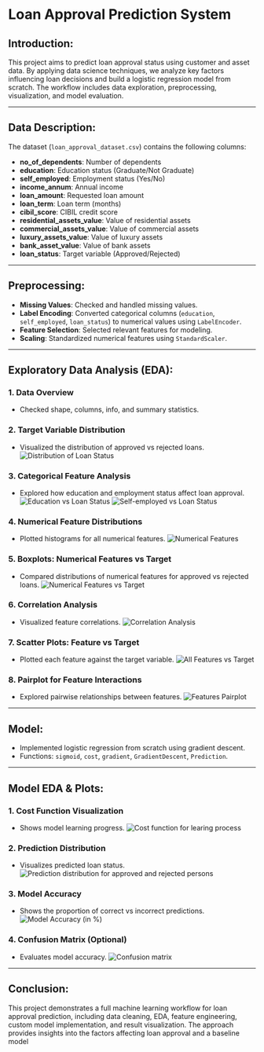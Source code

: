 # Loan Approval Prediction System

## Introduction:
This project aims to predict loan approval status using customer and asset data. By applying data science techniques, we analyze key factors influencing loan decisions and build a logistic regression model from scratch. The workflow includes data exploration, preprocessing, visualization, and model evaluation.

---


## Data Description:
The dataset (`loan_approval_dataset.csv`) contains the following columns:
- **no_of_dependents**: Number of dependents
- **education**: Education status (Graduate/Not Graduate)
- **self_employed**: Employment status (Yes/No)
- **income_annum**: Annual income
- **loan_amount**: Requested loan amount
- **loan_term**: Loan term (months)
- **cibil_score**: CIBIL credit score
- **residential_assets_value**: Value of residential assets
- **commercial_assets_value**: Value of commercial assets
- **luxury_assets_value**: Value of luxury assets
- **bank_asset_value**: Value of bank assets
- **loan_status**: Target variable (Approved/Rejected)

---


## Preprocessing:
- **Missing Values**: Checked and handled missing values.
- **Label Encoding**: Converted categorical columns (`education`, `self_employed`, `loan_status`) to numerical values using `LabelEncoder`.
- **Feature Selection**: Selected relevant features for modeling.
- **Scaling**: Standardized numerical features using `StandardScaler`.

---


## Exploratory Data Analysis (EDA):

### 1. Data Overview
- Checked shape, columns, info, and summary statistics.

### 2. Target Variable Distribution
- Visualized the distribution of approved vs rejected loans.
![Distribution of Loan Status](Assets/plotsImages/target_distribution.png)

### 3. Categorical Feature Analysis
- Explored how education and employment status affect loan approval.
![Education vs Loan Status](Assets/plotsImages/Categorical_Features/categorical_feature1.png)
![Self-employed vs Loan Status](Assets/plotsImages/Categorical_Features/categorical_feature2.png)

### 4. Numerical Feature Distributions
- Plotted histograms for all numerical features.
![Numerical Features](Assets/plotsImages/numerical_feature_histogram.png)

### 5. Boxplots: Numerical Features vs Target
- Compared distributions of numerical features for approved vs rejected loans.
![Numerical Features vs Target](Assets/plotsImages/numerical_vs_target.png)

### 6. Correlation Analysis
- Visualized feature correlations.
![Correlation Analysis](Assets/plotsImages/correlation_matrix.png)

### 7. Scatter Plots: Feature vs Target
- Plotted each feature against the target variable.
![All Features vs Target](Assets/plotsImages/features_vs_target.png)

### 8. Pairplot for Feature Interactions
- Explored pairwise relationships between features.
![Features Pairplot](Assets/plotsImages/pairplots_features.png)

---


## Model:
- Implemented logistic regression from scratch using gradient descent.
- Functions: `sigmoid`, `cost`, `gradient`, `GradientDescent`, `Prediction`.

---


## Model EDA & Plots:
### 1. Cost Function Visualization
- Shows model learning progress.
![Cost function for learing process](Assets/plotsImages/cost_function.png)

### 2. Prediction Distribution
- Visualizes predicted loan status.
![Prediction distribution for approved and rejected persons](Assets/plotsImages/prediction_distribution.png)

### 3. Model Accuracy
- Shows the proportion of correct vs incorrect predictions.
![Model Accuracy (in %)](Assets/plotsImages/accuracy.png)

### 4. Confusion Matrix (Optional)
- Evaluates model accuracy.
![Confusion matrix](Assets/plotsImages/confusion_matrix.png)
---


## Conclusion:
This project demonstrates a full machine learning workflow for loan approval prediction, including data cleaning, EDA, feature engineering, custom model implementation, and result visualization. The approach provides insights into the factors affecting loan approval and a baseline model